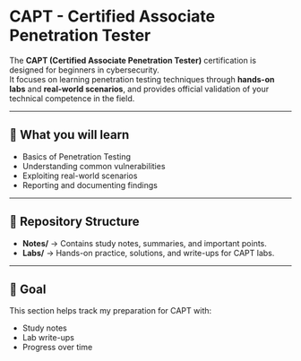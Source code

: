 # CAPT - Certified Associate Penetration Tester

The **CAPT (Certified Associate Penetration Tester)** certification is designed for beginners in cybersecurity.  
It focuses on learning penetration testing techniques through **hands-on labs** and **real-world scenarios**, and provides official validation of your technical competence in the field.

---

## 📌 What you will learn
- Basics of Penetration Testing
- Understanding common vulnerabilities
- Exploiting real-world scenarios
- Reporting and documenting findings

---

## 📂 Repository Structure
- **Notes/** → Contains study notes, summaries, and important points.  
- **Labs/** → Hands-on practice, solutions, and write-ups for CAPT labs.  

---

## 🎯 Goal
This section helps track my preparation for CAPT with:
- Study notes  
- Lab write-ups  
- Progress over time
